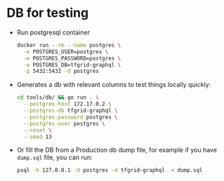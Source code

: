 # DB for testing

- Run postgresql container
    
    ```bash
    docker run --rm --name postgres \
      -e POSTGRES_USER=postgres \
      -e POSTGRES_PASSWORD=postgres \
      -e POSTGRES_DB=tfgrid-graphql \
      -p 5432:5432 -d postgres
    ```

- Generates a db with relevant columns to test things locally quickly:

    ```bash
    cd tools/db/ && go run . \
      --postgres-host 172.17.0.2 \
      --postgres-db tfgrid-graphql \
      --postgres-password postgres \
      --postgres-user postgres \
      --reset \
      --seed 13
    ```

- Or fill the DB from a Production db dump file, for example if you have `dump.sql` file, you can run: 

    ```bash
    psql -h 127.0.0.1 -U postgres -d tfgrid-graphql  < dump.sql
    ```
